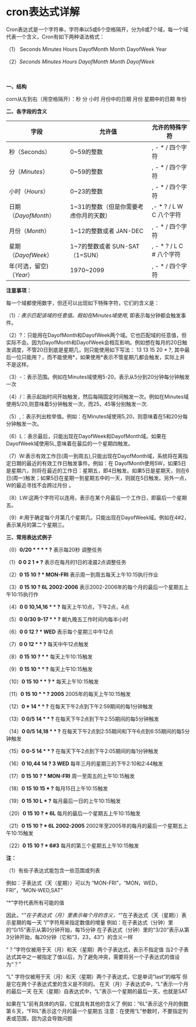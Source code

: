 # cron表达式详解

Cron表达式是一个字符串，字符串以5或6个空格隔开，分为6或7个域，每一个域代表一个含义，Cron有如下两种语法格式：

（1） Seconds Minutes Hours DayofMonth Month DayofWeek Year

（2）*Seconds Minutes Hours DayofMonth Month DayofWeek*

　　

**一、结构**

corn从左到右（用空格隔开）：秒 分 小时 月份中的日期 月份 星期中的日期 年份

**二、各字段的含义**

| 字段                     | 允许值                                 | 允许的特殊字符             |
| ------------------------ | -------------------------------------- | -------------------------- |
| 秒（Seconds）            | 0~59的整数                             | , - * /   四个字符         |
| 分（*Minutes*）          | 0~59的整数                             | , - * /   四个字符         |
| 小时（*Hours*）          | 0~23的整数                             | , - * /   四个字符         |
| 日期（*DayofMonth*）     | 1~31的整数（但是你需要考虑你月的天数） | ,- * ? / L W C   八个字符  |
| 月份（*Month*）          | 1~12的整数或者 JAN-DEC                 | , - * /   四个字符         |
| 星期（*DayofWeek*）      | 1~7的整数或者 SUN-SAT （1=SUN）        | , - * ? / L C #   八个字符 |
| 年(可选，留空)（*Year*） | 1970~2099                              | , - * /   四个字符         |



**注意事项：**

每一个域都使用数字，但还可以出现如下特殊字符，它们的含义是：

（1）*：表示匹配该域的任意值。假如在Minutes域使用*, 即表示每分钟都会触发事件。

（2）?：只能用在DayofMonth和DayofWeek两个域。它也匹配域的任意值，但实际不会。因为DayofMonth和DayofWeek会相互影响。例如想在每月的20日触发调度，不管20日到底是星期几，则只能使用如下写法： 13 13 15 20 * ?, 其中最后一位只能用？，而不能使用*，如果使用*表示不管星期几都会触发，实际上并不是这样。

（3）-：表示范围。例如在Minutes域使用5-20，表示从5分到20分钟每分钟触发一次 

（4）/：表示起始时间开始触发，然后每隔固定时间触发一次。例如在Minutes域使用5/20,则意味着5分钟触发一次，而25，45等分别触发一次. 

（5）,：表示列出枚举值。例如：在Minutes域使用5,20，则意味着在5和20分每分钟触发一次。 

（6）L：表示最后，只能出现在DayofWeek和DayofMonth域。如果在DayofWeek域使用5L,意味着在最后的一个星期四触发。 

（7）W:表示有效工作日(周一到周五),只能出现在DayofMonth域，系统将在离指定日期的最近的有效工作日触发事件。例如：在 DayofMonth使用5W，如果5日是星期六，则将在最近的工作日：星期五，即4日触发。如果5日是星期天，则在6日(周一)触发；如果5日在星期一到星期五中的一天，则就在5日触发。另外一点，W的最近寻找不会跨过月份 。

（8）LW:这两个字符可以连用，表示在某个月最后一个工作日，即最后一个星期五。 

（9）#:用于确定每个月第几个星期几，只能出现在DayofWeek域。例如在4#2，表示某月的第二个星期三。

**三、常用表达式例子**

（0）**0/20 \* \* \* \* ?**  表示每20秒 调整任务

（1）**0 0 2 1 \* ?**  表示在每月的1日的凌晨2点调整任务

（2）**0 15 10 ? \* MON-FRI**  表示周一到周五每天上午10:15执行作业

（3）**0 15 10 ? 6L 2002-2006**  表示2002-2006年的每个月的最后一个星期五上午10:15执行作

（4）**0 0 10,14,16 \* \* ?**  每天上午10点，下午2点，4点 

（5）**0 0/30 9-17 \* \* ?**  朝九晚五工作时间内每半小时 

（6）**0 0 12 ? \* WED**   表示每个星期三中午12点 

（7）**0 0 12 \* \* ?**  每天中午12点触发 

（8）**0 15 10 ? \* \***   每天上午10:15触发 

（9）**0 15 10 \* \* ?**   每天上午10:15触发 

（10）**0 15 10 \* \* ? \***   每天上午10:15触发 

（11）**0 15 10 \* \* ? 2005**   2005年的每天上午10:15触发 

（12）**0 \* 14 \* \* ?**   在每天下午2点到下午2:59期间的每1分钟触发 

（13）**0 0/5 14 \* \* ?**   在每天下午2点到下午2:55期间的每5分钟触发 

（14）**0 0/5 14,18 \* \* ?**   在每天下午2点到2:55期间和下午6点到6:55期间的每5分钟触发 

（15）**0 0-5 14 \* \* ?**   在每天下午2点到下午2:05期间的每1分钟触发 

（16）**0 10,44 14 ? 3 WED**   每年三月的星期三的下午2:10和2:44触发 

（17）**0 15 10 ? \* MON-FRI**   周一至周五的上午10:15触发 

（18）**0 15 10 15 \* ?**   每月15日上午10:15触发 

（19）**0 15 10 L \* ?**   每月最后一日的上午10:15触发 

（20）**0 15 10 ? \* 6L**   每月的最后一个星期五上午10:15触发 

（21）**0 15 10 ? \* 6L 2002-2005**  2002年至2005年的每月的最后一个星期五上午10:15触发 

（22）**0 15 10 ? \* 6#3**  每月的第三个星期五上午10:15触发

**注：**

（1）有些子表达式能包含一些范围或列表

例如：子表达式（天（星期））可以为 “MON-FRI”，“MON，WED，FRI”，“MON-WED,SAT”

“*”字符代表所有可能的值

因此，“*”在子表达式（月）里表示每个月的含义，“*”在子表达式（天（星期））表示星期的每一天
“/”字符用来指定数值的增量 
例如：在子表达式（分钟）里的“0/15”表示从第0分钟开始，每15分钟 
在子表达式（分钟）里的“3/20”表示从第3分钟开始，每20分钟（它和“3，23，43”）的含义一样

“？”字符仅被用于天（月）和天（星期）两个子表达式，表示不指定值 
当2个子表达式其中之一被指定了值以后，为了避免冲突，需要将另一个子表达式的值设为“？”

“L” 字符仅被用于天（月）和天（星期）两个子表达式，它是单词“last”的缩写 
但是它在两个子表达式里的含义是不同的。 
在天（月）子表达式中，“L”表示一个月的最后一天 
在天（星期）自表达式中，“L”表示一个星期的最后一天，也就是SAT

如果在“L”前有具体的内容，它就具有其他的含义了
例如：“6L”表示这个月的倒数第６天，“FRIL”表示这个月的最一个星期五 
注意：在使用“L”参数时，不要指定列表或范围，因为这会导致问题